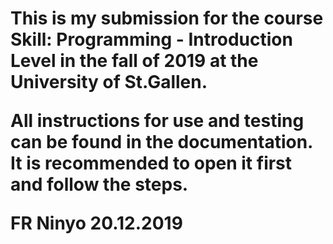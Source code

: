 <h1><Cryptography Tool<\h1>

This is my submission for the course Skill: Programming - Introduction Level in the fall of 2019 at the University of St.Gallen.

All instructions for use and testing can be found in the documentation. It is recommended to open it first and follow the steps.

FR Ninyo
20.12.2019


